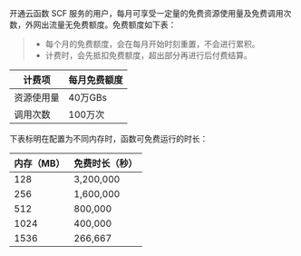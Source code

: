开通云函数 SCF 服务的用户，每月可享受一定量的免费资源使用量及免费调用次数，外网出流量无免费额度。免费额度如下表：

>
>- 每个月的免费额度，会在每月开始时刻重置，不会进行累积。
>- 计费时，会先抵扣免费额度，超出部分再进行后付费结算。

| 计费项 |  每月免费额度 | 
| ---- | ------ | 
| 资源使用量 | 40万GBs  | 
| 调用次数    | 100万次   | 

下表标明在配置为不同内存时，函数可免费运行的时长：

| 内存（MB）|免费时长（秒）|
| --- | --- |
| 128 | 3,200,000 |
| 256 | 1,600,000 |
| 512 | 800,000 |
| 1024 | 400,000 |
| 1536 | 266,667 |
